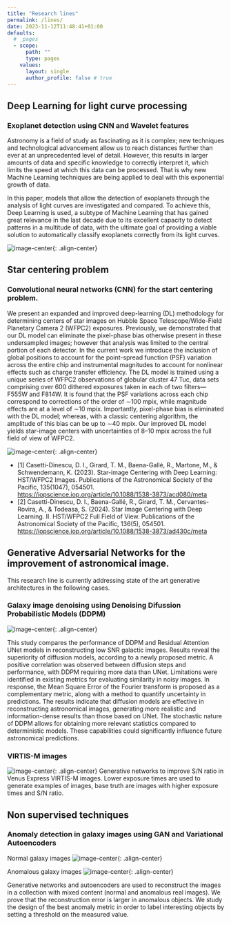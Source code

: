 ```yaml
---
title: "Research lines"
permalink: /lines/
date: 2023-11-12T11:48:41+01:00
defaults:
  # _pages
  - scope:
      path: ""
      type: pages
    values:
      layout: single
      author_profile: false # true
---
```


## Deep Learning for light curve processing

### Exoplanet detection using CNN and Wavelet features

Astronomy is a field of study as fascinating as it is complex; new techniques and technological advancement allow us to reach distances further than ever at an unprecedented level of detail. However, this results in larger amounts of data and specific knowledge to correctly interpret it, which limits the speed at which this data can be processed. That is why new Machine Learning techniques are being applied to deal with this exponential growth of data.

In this paper, models that allow the detection of exoplanets through the analysis of light curves are investigated and compared. To achieve this, Deep Learning is used, a subtype of Machine Learning that has gained great relevance in the last decade due to its excellent capacity to detect patterns in a multitude of data, with the ultimate goal of providing a viable solution to automatically classify exoplanets correctly from its light curves.


![image-center](/assets/images/lines/exoplanet.jpg){: .align-center} 

## Star centering problem

### Convolutional neural networks (CNN) for the start centering problem.

We present an expanded and improved deep-learning (DL) methodology for determining centers of star images on Hubble Space Telescope/Wide-Field Planetary Camera 2 (WFPC2) exposures. Previously, we demonstrated that our DL model can eliminate the pixel-phase bias otherwise present in these undersampled images; however that analysis was limited to the central portion of each detector. In the current work we introduce the inclusion of global positions to account for the point-spread function (PSF) variation across the entire chip and instrumental magnitudes to account for nonlinear effects such as charge transfer efficiency. The DL model is trained using a unique series of WFPC2 observations of globular cluster 47 Tuc, data sets comprising over 600 dithered exposures taken in each of two filters—F555W and F814W. It is found that the PSF variations across each chip correspond to corrections of the order of ∼100 mpix, while magnitude effects are at a level of ∼10 mpix. Importantly, pixel-phase bias is eliminated with the DL model; whereas, with a classic centering algorithm, the amplitude of this bias can be up to ∼40 mpix. Our improved DL model yields star-image centers with uncertainties of 8–10 mpix across the full field of view of WFPC2.



![image-center](/assets/images/lines/star_centering.jpg){: .align-center} 


* [1] Casetti-Dinescu, D. I., Girard, T. M., Baena-Gallé, R., Martone, M., & Schwendemann, K. (2023). Star-image Centering with Deep Learning: HST/WFPC2 Images. Publications of the Astronomical Society of the Pacific, 135(1047), 054501. https://iopscience.iop.org/article/10.1088/1538-3873/acd080/meta 
* [2] Casetti-Dinescu, D. I., Baena-Gallé, R., Girard, T. M., Cervantes-Rovira, A., & Todeasa, S. (2024). Star Image Centering with Deep Learning. II. HST/WFPC2 Full Field of View. Publications of the Astronomical Society of the Pacific, 136(5), 054501.  https://iopscience.iop.org/article/10.1088/1538-3873/ad430c/meta 


## Generative Adversarial Networks for the improvement of astronomical image.

This research line is currently addressing state of the art generative architectures in the following cases.

### Galaxy image denoising using Denoising Difussion Probabilistic Models (DDPM) 

![image-center](/assets/images/lines/ddpm_example_1.jpg){: .align-center} 


This study compares the performance of DDPM and Residual Attention
UNet models in reconstructing low SNR galactic images. Results reveal the
superiority of diffusion models, according to a newly proposed metric. A
positive correlation was observed between diffusion steps and performance,
with DDPM requiring more data than UNet. Limitations were identified in
existing metrics for evaluating similarity in noisy images. In response, the
Mean Square Error of the Fourier transform is proposed as a complementary
metric, along with a method to quantify uncertainty in predictions.
The results indicate that diffusion models are effective in reconstructing
astronomical images, generating more realistic and information-dense results
than those based on UNet. The stochastic nature of DDPM allows for
obtaining more relevant statistics compared to deterministic models. These
capabilities could significantly influence future astronomical predictions.



### VIRTIS-M images

![image-center](/assets/images/lines/gan_virtis_1.jpg){: .align-center}
Generative networks to improve S/N ratio in Venus Express VIRTIS-M images. Lower exposure times are used to generate examples of images, base truth are images with higher exposure times and S/N ratio.


## Non supervised techniques

### Anomaly detection in galaxy images using GAN and Variational Autoencoders

Normal galaxy images
![image-center](/assets/images/lines/anomaly_det_1.jpg){: .align-center} 

Anomalous galaxy images
![image-center](/assets/images/lines/anomaly_det_2.jpg){: .align-center} 

Generative networks and autoencoders are used to reconstruct the images in a collection with mixed content (normal and anomalous real images). We prove that the reconstruction error is larger in anomalous objects. We study the design of the best anomaly metric in order to label interesting objects by setting a threshold on the measured value.



